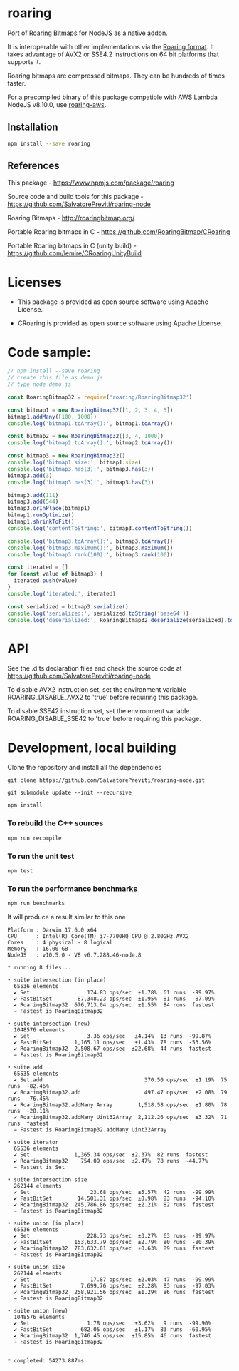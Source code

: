 # roaring

Port of [Roaring Bitmaps](http://roaringbitmap.org) for NodeJS as a native addon.

It is interoperable with other implementations via the [Roaring format](https://github.com/RoaringBitmap/RoaringFormatSpec/).
It takes advantage of AVX2 or SSE4.2 instructions on 64 bit platforms that supports it.

Roaring bitmaps are compressed bitmaps. They can be hundreds of times faster.

For a precompiled binary of this package compatible with AWS Lambda NodeJS v8.10.0, use [roaring-aws](https://www.npmjs.com/package/roaring-aws).

## Installation

```sh
npm install --save roaring
```

## References

This package - <https://www.npmjs.com/package/roaring>

Source code and build tools for this package - <https://github.com/SalvatorePreviti/roaring-node>

Roaring Bitmaps - <http://roaringbitmap.org/>

Portable Roaring bitmaps in C - <https://github.com/RoaringBitmap/CRoaring>

Portable Roaring bitmaps in C (unity build) - https://github.com/lemire/CRoaringUnityBuild

# Licenses

- This package is provided as open source software using Apache License.

- CRoaring is provided as open source software using Apache License.

# Code sample:

```javascript
// npm install --save roaring
// create this file as demo.js
// type node demo.js

const RoaringBitmap32 = require('roaring/RoaringBitmap32')

const bitmap1 = new RoaringBitmap32([1, 2, 3, 4, 5])
bitmap1.addMany([100, 1000])
console.log('bitmap1.toArray():', bitmap1.toArray())

const bitmap2 = new RoaringBitmap32([3, 4, 1000])
console.log('bitmap2.toArray():', bitmap2.toArray())

const bitmap3 = new RoaringBitmap32()
console.log('bitmap1.size:', bitmap1.size)
console.log('bitmap3.has(3):', bitmap3.has(3))
bitmap3.add(3)
console.log('bitmap3.has(3):', bitmap3.has(3))

bitmap3.add(111)
bitmap3.add(544)
bitmap3.orInPlace(bitmap1)
bitmap1.runOptimize()
bitmap1.shrinkToFit()
console.log('contentToString:', bitmap3.contentToString())

console.log('bitmap3.toArray():', bitmap3.toArray())
console.log('bitmap3.maximum():', bitmap3.maximum())
console.log('bitmap3.rank(100):', bitmap3.rank(100))

const iterated = []
for (const value of bitmap3) {
  iterated.push(value)
}
console.log('iterated:', iterated)

const serialized = bitmap3.serialize()
console.log('serialized:', serialized.toString('base64'))
console.log('deserialized:', RoaringBitmap32.deserialize(serialized).toArray())
```

# API

See the .d.ts declaration files and check the source code at <https://github.com/SalvatorePreviti/roaring-node>

To disable AVX2 instruction set, set the environment variable ROARING_DISABLE_AVX2 to 'true' before requiring this package.

To disable SSE42 instruction set, set the environment variable ROARING_DISABLE_SSE42 to 'true' before requiring this package.

# Development, local building

Clone the repository and install all the dependencies

```
git clone https://github.com/SalvatorePreviti/roaring-node.git

git submodule update --init --recursive

npm install
```

### To rebuild the C++ sources

```
npm run recompile
```

### To run the unit test

```
npm test
```

### To run the performance benchmarks

```sh
npm run benchmarks
```

It will produce a result similar to this one

```
Platform : Darwin 17.6.0 x64
CPU      : Intel(R) Core(TM) i7-7700HQ CPU @ 2.80GHz AVX2
Cores    : 4 physical - 8 logical
Memory   : 16.00 GB
NodeJS   : v10.5.0 - V8 v6.7.288.46-node.8

* running 8 files...

• suite intersection (in place)
  65536 elements
  ✔ Set                  174.83 ops/sec  ±1.78%  61 runs  -99.97%
  ✔ FastBitSet        87,348.23 ops/sec  ±1.95%  81 runs  -87.09%
  ✔ RoaringBitmap32  676,713.04 ops/sec  ±1.55%  84 runs  fastest
  ➔ Fastest is RoaringBitmap32

• suite intersection (new)
  1048576 elements
  ✔ Set                  3.36 ops/sec   ±4.14%  13 runs  -99.87%
  ✔ FastBitSet       1,165.11 ops/sec   ±1.43%  78 runs  -53.56%
  ✔ RoaringBitmap32  2,508.67 ops/sec  ±22.68%  44 runs  fastest
  ➔ Fastest is RoaringBitmap32

• suite add
  65535 elements
  ✔ Set.add                                370.50 ops/sec  ±1.19%  75 runs  -82.46%
  ✔ RoaringBitmap32.add                    497.47 ops/sec  ±2.08%  79 runs  -76.45%
  ✔ RoaringBitmap32.addMany Array        1,518.58 ops/sec  ±1.80%  78 runs  -28.11%
  ✔ RoaringBitmap32.addMany Uint32Array  2,112.26 ops/sec  ±3.32%  71 runs  fastest
  ➔ Fastest is RoaringBitmap32.addMany Uint32Array

• suite iterator
  65536 elements
  ✔ Set              1,365.34 ops/sec  ±2.37%  82 runs  fastest
  ✔ RoaringBitmap32    754.09 ops/sec  ±2.47%  78 runs  -44.77%
  ➔ Fastest is Set

• suite intersection size
  262144 elements
  ✔ Set                   23.68 ops/sec  ±5.57%  42 runs  -99.99%
  ✔ FastBitSet        14,501.31 ops/sec  ±0.98%  83 runs  -94.10%
  ✔ RoaringBitmap32  245,786.86 ops/sec  ±2.21%  82 runs  fastest
  ➔ Fastest is RoaringBitmap32

• suite union (in place)
  65536 elements
  ✔ Set                  228.73 ops/sec  ±3.27%  63 runs  -99.97%
  ✔ FastBitSet       153,633.79 ops/sec  ±2.79%  80 runs  -80.39%
  ✔ RoaringBitmap32  783,632.01 ops/sec  ±0.63%  89 runs  fastest
  ➔ Fastest is RoaringBitmap32

• suite union size
  262144 elements
  ✔ Set                   17.87 ops/sec  ±2.03%  47 runs  -99.99%
  ✔ FastBitSet         7,699.76 ops/sec  ±2.28%  83 runs  -97.03%
  ✔ RoaringBitmap32  258,921.56 ops/sec  ±1.29%  86 runs  fastest
  ➔ Fastest is RoaringBitmap32

• suite union (new)
  1048576 elements
  ✔ Set                  1.78 ops/sec   ±3.62%   9 runs  -99.90%
  ✔ FastBitSet         682.05 ops/sec   ±1.17%  83 runs  -60.95%
  ✔ RoaringBitmap32  1,746.45 ops/sec  ±15.85%  46 runs  fastest
  ➔ Fastest is RoaringBitmap32


* completed: 54273.887ms
```
